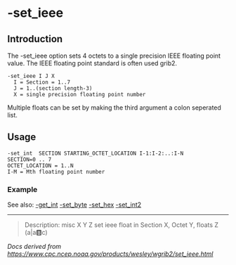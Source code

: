# -set_ieee

## Introduction

The -set_ieee option sets 4 octets to a
single precision IEEE floating point value. The IEEE floating point standard
is often used grib2.

```
-set_ieee I J X
  I = Section = 1..7
  J = 1..(section length-3)
  X = single precision floating point number
```

Multiple floats can be set by making the third argument a colon seperated list.

## Usage

```
-set_int  SECTION STARTING_OCTET_LOCATION I-1:I-2:..:I-N
SECTION=0 .. 7
OCTET_LOCATION = 1..N
I-M = Mth floating point number
```

### Example

See also:
[-get_int](get_int.md)
[-set_byte](set_byte.md)
[-set_hex](set_hex.md)
[-set_int2](set_int2.md)

---

> Description: misc X Y Z set ieee float in Section X, Octet Y, floats Z (a|a:b:c)

_Docs derived from <https://www.cpc.ncep.noaa.gov/products/wesley/wgrib2/set_ieee.html>_
